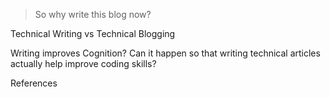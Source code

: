 >So why write this blog now?

Technical Writing vs Technical Blogging

Writing improves Cognition?
Can it happen so that writing technical articles actually help improve coding skills?

References